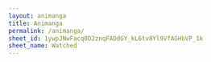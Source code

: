 ```yaml
---
layout: animanga
title: Animanga
permalink: /animanga/
sheet_id: 1ywpJNwFacq0D2znqFADdGY_kL6tv8Yl9VfAGHbVP_1k
sheet_name: Watched
---
```

